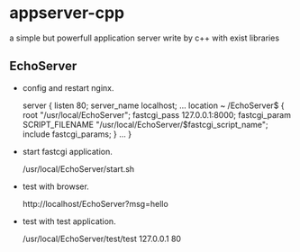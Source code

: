 appserver-cpp
=============

a simple but powerfull application server write by c++ with exist libraries


EchoServer
----------
* config and restart nginx.

    server {
        listen       80;
        server_name  localhost;
        ...
        location ~ /EchoServer$ {
            root           "/usr/local/EchoServer";
            fastcgi_pass   127.0.0.1:8000;
            fastcgi_param  SCRIPT_FILENAME  "/usr/local/EchoServer/$fastcgi_script_name";
            include        fastcgi_params;
        } 
        ...
    }

* start fastcgi application.

  /usr/local/EchoServer/start.sh

* test with browser.

  http://localhost/EchoServer?msg=hello 

* test with test application.

  /usr/local/EchoServer/test/test 127.0.0.1 80